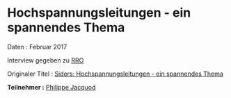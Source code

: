 # Hochspannungsleitungen - ein spannendes Thema

Daten : Februar 2017

Interview gegeben zu [RRO](http://www.rro.ch/cms/)

Originaler Titel : [Siders: Hochspannungsleitungen - ein spannendes Thema](http://www.rro.ch/cms/siders-hochspannungsleitungen-ein-spannendes-thema-89425#pos)

**Teilnehmer :** [Philippe Jacquod](https://www.hevs.ch/en/collaborateurs/jacquod-1629)
